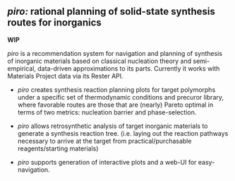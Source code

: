 ## *piro:* rational planning of solid-state synthesis routes for inorganics

**WIP**

_piro_ is a recommendation system for navigation and planning of synthesis of 
inorganic materials based on classical nucleation theory 
and semi-empirical, data-driven approximations to its parts. Currently it
works with Materials Project data via its Rester API.

- _piro_ creates synthesis reaction planning plots for target polymorphs under a specific set of thermodynamic conditions and precuror library, where favorable routes are those that are (nearly) Pareto optimal in terms of two metrics: nucleation barrier and phase-selection. 

- _piro_ allows retrosynthetic analysis of target inorganic materials to generate a synthesis reaction tree.
(i.e. laying out the reaction pathways necessary to arrive at the target from practical/purchasable reagents/starting materials)

- _piro_ supports generation of interactive plots and a web-UI for easy-navigation.
